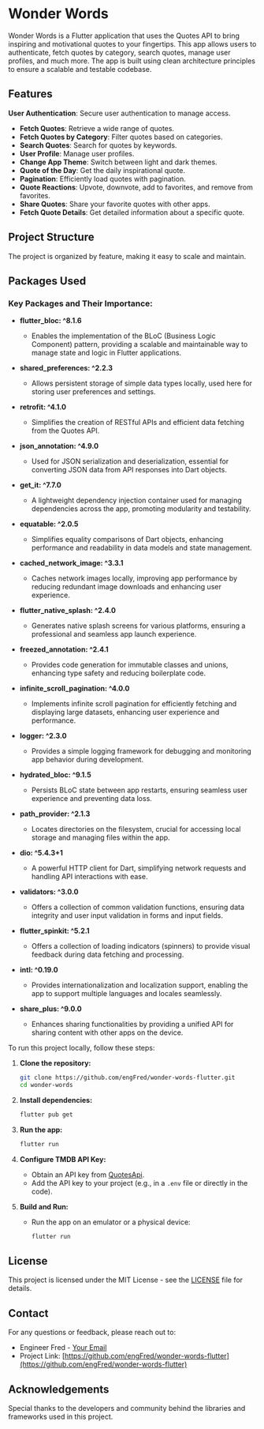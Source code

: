 # Wonder Words

Wonder Words is a Flutter application that uses the Quotes API to bring inspiring and motivational quotes to your fingertips. This app allows users to authenticate, fetch quotes by category, search quotes, manage user profiles, and much more. The app is built using clean architecture principles to ensure a scalable and testable codebase.

## Features

**User Authentication**: Secure user authentication to manage access.
- **Fetch Quotes**: Retrieve a wide range of quotes.
- **Fetch Quotes by Category**: Filter quotes based on categories.
- **Search Quotes**: Search for quotes by keywords.
- **User Profile**: Manage user profiles.
- **Change App Theme**: Switch between light and dark themes.
- **Quote of the Day**: Get the daily inspirational quote.
- **Pagination**: Efficiently load quotes with pagination.
- **Quote Reactions**: Upvote, downvote, add to favorites, and remove from favorites.
- **Share Quotes**: Share your favorite quotes with other apps.
- **Fetch Quote Details**: Get detailed information about a specific quote.

## Project Structure

The project is organized by feature, making it easy to scale and maintain.

## Packages Used

### Key Packages and Their Importance:

- **flutter_bloc: ^8.1.6**
  - Enables the implementation of the BLoC (Business Logic Component) pattern, providing a scalable and maintainable way to manage state and logic in Flutter applications.

- **shared_preferences: ^2.2.3**
  - Allows persistent storage of simple data types locally, used here for storing user preferences and settings.

- **retrofit: ^4.1.0**
  - Simplifies the creation of RESTful APIs and efficient data fetching from the Quotes API.

- **json_annotation: ^4.9.0**
  - Used for JSON serialization and deserialization, essential for converting JSON data from API responses into Dart objects.

- **get_it: ^7.7.0**
  - A lightweight dependency injection container used for managing dependencies across the app, promoting modularity and testability.

- **equatable: ^2.0.5**
  - Simplifies equality comparisons of Dart objects, enhancing performance and readability in data models and state management.

- **cached_network_image: ^3.3.1**
  - Caches network images locally, improving app performance by reducing redundant image downloads and enhancing user experience.

- **flutter_native_splash: ^2.4.0**
  - Generates native splash screens for various platforms, ensuring a professional and seamless app launch experience.

- **freezed_annotation: ^2.4.1**
  - Provides code generation for immutable classes and unions, enhancing type safety and reducing boilerplate code.

- **infinite_scroll_pagination: ^4.0.0**
  - Implements infinite scroll pagination for efficiently fetching and displaying large datasets, enhancing user experience and performance.

- **logger: ^2.3.0**
  - Provides a simple logging framework for debugging and monitoring app behavior during development.

- **hydrated_bloc: ^9.1.5**
  - Persists BLoC state between app restarts, ensuring seamless user experience and preventing data loss.

- **path_provider: ^2.1.3**
  - Locates directories on the filesystem, crucial for accessing local storage and managing files within the app.

- **dio: ^5.4.3+1**
  - A powerful HTTP client for Dart, simplifying network requests and handling API interactions with ease.

- **validators: ^3.0.0**
  - Offers a collection of common validation functions, ensuring data integrity and user input validation in forms and input fields.

- **flutter_spinkit: ^5.2.1**
  - Offers a collection of loading indicators (spinners) to provide visual feedback during data fetching and processing.

- **intl: ^0.19.0**
  - Provides internationalization and localization support, enabling the app to support multiple languages and locales seamlessly.

- **share_plus: ^9.0.0**
  - Enhances sharing functionalities by providing a unified API for sharing content with other apps on the device.


To run this project locally, follow these steps:

1. **Clone the repository:**
    ```sh
    git clone https://github.com/engFred/wonder-words-flutter.git
    cd wonder-words
    ```

2. **Install dependencies:**
    ```sh
    flutter pub get
    ```

3. **Run the app:**
    ```sh
    flutter run
    ```


4. **Configure TMDB API Key:**
    - Obtain an API key from [QuotesApi](https://favqs.com/api/).
    - Add the API key to your project (e.g., in a `.env` file or directly in the code).

5. **Build and Run:**
    - Run the app on an emulator or a physical device:
      ```sh
      flutter run
      ```

## License

This project is licensed under the MIT License - see the [LICENSE](LICENSE) file for details.

## Contact

For any questions or feedback, please reach out to:

- Engineer Fred - [Your Email](mailto:engfred88@gmail.com)
- Project Link: [https://github.com/engFred/wonder-words-flutter](https://github.com/engFred/wonder-words-flutter)

## Acknowledgements

Special thanks to the developers and community behind the libraries and frameworks used in this project.



